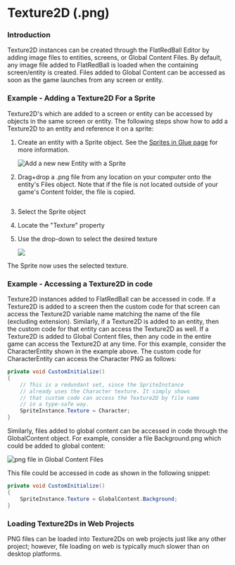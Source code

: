 # Texture2D (.png)

### Introduction

Texture2D instances can be created through the FlatRedBall Editor by adding image files to entities, screens, or Global Content Files. By default, any image file added to FlatRedBall is loaded when the containing screen/entity is created. Files added to Global Content can be accessed as soon as the game launches from any screen or entity.

### Example - Adding a Texture2D For a Sprite

Texture2D's which are added to a screen or entity can be accessed by objects in the same screen or entity. The following steps show how to add a Texture2D to an entity and reference it on a sprite:

1.  Create an entity with a Sprite object. See the [Sprites in Glue page](../../objects/object-types/glue-reference-sprite.md) for more information.

    ![Add a new new Entity with a Sprite](../../../.gitbook/assets/2019-06-img_5d18b9a876102.png)
2. Drag+drop a .png file from any location on your computer onto the entity's Files object. Note that if the file is not located outside of your game's Content folder, the file is copied.

<figure><img src="../../../.gitbook/assets/2016-07-2019-06-30_07-32-33.gif" alt=""><figcaption></figcaption></figure>

3. Select the Sprite object
4. Locate the "Texture" property
5.  Use the drop-down to select the desired texture

    ![](../../../.gitbook/assets/2016-07-img_57881ea9e2cbc.png)

The Sprite now uses the selected texture.

### Example - Accessing a Texture2D in code

Texture2D instances added to FlatRedBall can be accessed in code. If a Texture2D is added to a screen then the custom code for that screen can access the Texture2D variable name matching the name of the file (excluding extension). Similarly, if a Texture2D is added to an entity, then the custom code for that entity can access the Texture2D as well. If a Texture2D is added to Global Content files, then any code in the entire game can access the Texture2D at any time. For this example, consider the CharacterEntity shown in the example above. The custom code for CharacterEntity can access the Character PNG as follows:

```csharp
private void CustomInitialize()
{
    // This is a redundant set, since the SpriteInstance
    // already uses the Character texture. It simply shows
    // that custom code can access the Texture2D by file name
    // in a type-safe way.
    SpriteInstance.Texture = Character;
}
```

Similarly, files added to global content can be accessed in code through the GlobalContent object. For example, consider a file Background.png which could be added to global content:

![png file in Global Content Files](../../../.gitbook/assets/2016-07-img_57882064ea554.png)

This file could be accessed in code as shown in the following snippet:

```csharp
private void CustomInitialize()
{
    SpriteInstance.Texture = GlobalContent.Background;
}
```

### Loading Texture2Ds in Web Projects

PNG files can be loaded into Texture2Ds on web projects just like any other project; however, file loading on web is typically much slower than on desktop platforms.
